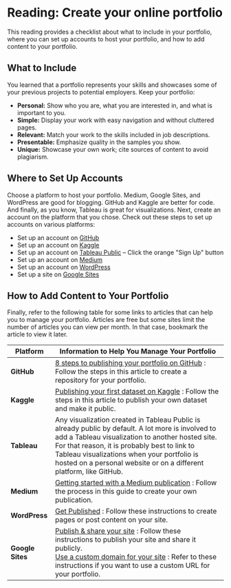 # Reading: Create your online portfolio

This reading provides a checklist about what to include in your portfolio, where you can set up accounts to host your portfolio, and how to add content to your portfolio.

## What to Include

You learned that a portfolio represents your skills and showcases some of your previous projects to potential employers. Keep your portfolio:

- **Personal:** Show who you are, what you are interested in, and what is important to you.
- **Simple:** Display your work with easy navigation and without cluttered pages.
- **Relevant:** Match your work to the skills included in job descriptions.
- **Presentable:** Emphasize quality in the samples you show.
- **Unique:** Showcase your own work; cite sources of content to avoid plagiarism.

## Where to Set Up Accounts

Choose a platform to host your portfolio. Medium, Google Sites, and WordPress are good for blogging. GitHub and Kaggle are better for code. And finally, as you know, Tableau is great for visualizations. Next, create an account on the platform that you chose. Check out these steps to set up accounts on various platforms:

- Set up an account on [GitHub](https://github.com)
- Set up an account on [Kaggle](https://kaggle.com)
- Set up an account on [Tableau Public](https://public.tableau.com) – Click the orange "Sign Up" button
- Set up an account on [Medium](https://medium.com)
- Set up an account on [WordPress](https://wordpress.com)
- Set up a site on [Google Sites](https://sites.google.com)

## How to Add Content to Your Portfolio

Finally, refer to the following table for some links to articles that can help you to manage your portfolio. Articles are free but some sites limit the number of articles you can view per month. In that case, bookmark the article to view it later.

| Platform     | Information to Help You Manage Your Portfolio                                                                                                                                                                |
|--------------|---------------------------------------------------------------------------------------------------------------------------------------------------------------------------------------------------------------|
| **GitHub**   | [8 steps to publishing your portfolio on GitHub](https://example.com) : Follow the steps in this article to create a repository for your portfolio.                                                          |
| **Kaggle**   | [Publishing your first dataset on Kaggle](https://example.com) : Follow the steps in this article to publish your own dataset and make it public.                                                            |
| **Tableau**  | Any visualization created in Tableau Public is already public by default. A lot more is involved to add a Tableau visualization to another hosted site. For that reason, it is probably best to link to Tableau visualizations when your portfolio is hosted on a personal website or on a different platform, like GitHub. |
| **Medium**   | [Getting started with a Medium publication](https://example.com) : Follow the process in this guide to create your own publication.                                                                          |
| **WordPress**| [Get Published](https://example.com) : Follow these instructions to create pages or post content on your site.                                                                                                |
| **Google Sites** | [Publish & share your site](https://example.com) : Follow these instructions to publish your site and share it publicly. <br> [Use a custom domain for your site](https://example.com) : Refer to these instructions if you want to use a custom URL for your portfolio. |
